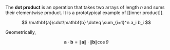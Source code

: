 The **dot product** is an operation that takes two arrays of length $n$ and sums their elementwise product. It is a prototypical example of [[inner product]].

$$
\mathbf{a}\cdot\mathbf{b} \doteq \sum_{i=1}^n a_i b_i
$$

Geometrically,

$$
\mathbf{a}\cdot\mathbf{b} = \lVert \mathbf{a} \rVert \cdot \lVert \mathbf{b} \rVert \cos\theta
$$